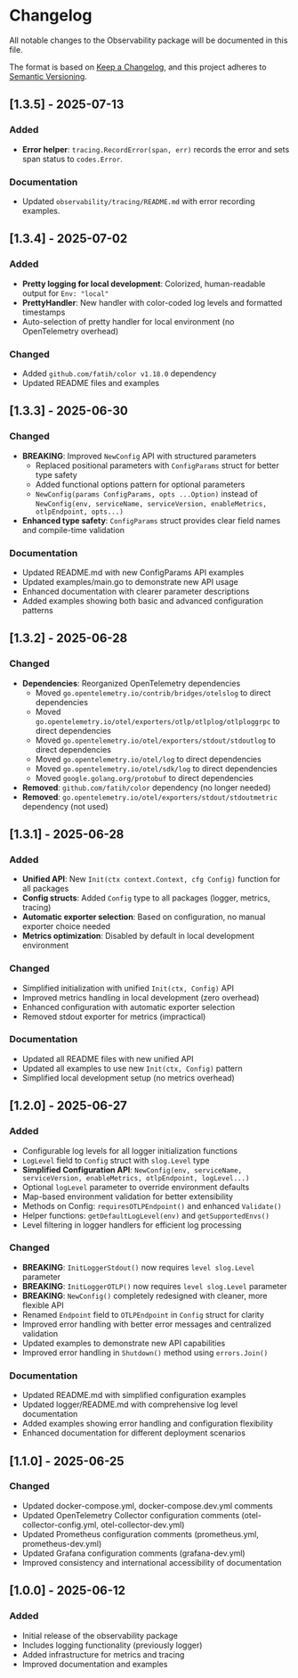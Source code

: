 # Changelog

All notable changes to the Observability package will be documented in this file.

The format is based on [Keep a Changelog](https://keepachangelog.com/en/1.0.0/),
and this project adheres to [Semantic Versioning](https://semver.org/spec/v2.0.0.html).

## [1.3.5] - 2025-07-13

### Added

- **Error helper**: `tracing.RecordError(span, err)` records the error and sets span status to `codes.Error`.

### Documentation

- Updated `observability/tracing/README.md` with error recording examples.

## [1.3.4] - 2025-07-02

### Added

- **Pretty logging for local development**: Colorized, human-readable output for `Env: "local"`
- **PrettyHandler**: New handler with color-coded log levels and formatted timestamps
- Auto-selection of pretty handler for local environment (no OpenTelemetry overhead)

### Changed

- Added `github.com/fatih/color v1.18.0` dependency
- Updated README files and examples

## [1.3.3] - 2025-06-30

### Changed

- **BREAKING**: Improved `NewConfig` API with structured parameters
  - Replaced positional parameters with `ConfigParams` struct for better type safety
  - Added functional options pattern for optional parameters
  - `NewConfig(params ConfigParams, opts ...Option)` instead of `NewConfig(env, serviceName, serviceVersion, enableMetrics, otlpEndpoint, opts...)`
- **Enhanced type safety**: `ConfigParams` struct provides clear field names and compile-time validation

### Documentation

- Updated README.md with new ConfigParams API examples
- Updated examples/main.go to demonstrate new API usage
- Enhanced documentation with clearer parameter descriptions
- Added examples showing both basic and advanced configuration patterns

## [1.3.2] - 2025-06-28

### Changed

- **Dependencies**: Reorganized OpenTelemetry dependencies
  - Moved `go.opentelemetry.io/contrib/bridges/otelslog` to direct dependencies
  - Moved `go.opentelemetry.io/otel/exporters/otlp/otlplog/otlploggrpc` to direct dependencies
  - Moved `go.opentelemetry.io/otel/exporters/stdout/stdoutlog` to direct dependencies
  - Moved `go.opentelemetry.io/otel/log` to direct dependencies
  - Moved `go.opentelemetry.io/otel/sdk/log` to direct dependencies
  - Moved `google.golang.org/protobuf` to direct dependencies
- **Removed**: `github.com/fatih/color` dependency (no longer needed)
- **Removed**: `go.opentelemetry.io/otel/exporters/stdout/stdoutmetric` dependency (not used)

## [1.3.1] - 2025-06-28

### Added

- **Unified API**: New `Init(ctx context.Context, cfg Config)` function for all packages
- **Config structs**: Added `Config` type to all packages (logger, metrics, tracing)
- **Automatic exporter selection**: Based on configuration, no manual exporter choice needed
- **Metrics optimization**: Disabled by default in local development environment

### Changed

- Simplified initialization with unified `Init(ctx, Config)` API
- Improved metrics handling in local development (zero overhead)
- Enhanced configuration with automatic exporter selection
- Removed stdout exporter for metrics (impractical)

### Documentation

- Updated all README files with new unified API
- Updated all examples to use new `Init(ctx, Config)` pattern
- Simplified local development setup (no metrics overhead)

## [1.2.0] - 2025-06-27

### Added

- Configurable log levels for all logger initialization functions
- `LogLevel` field to `Config` struct with `slog.Level` type
- **Simplified Configuration API**: `NewConfig(env, serviceName, serviceVersion, enableMetrics, otlpEndpoint, logLevel...)`
- Optional `logLevel` parameter to override environment defaults
- Map-based environment validation for better extensibility
- Methods on Config: `requiresOTLPEndpoint()` and enhanced `Validate()`
- Helper functions: `getDefaultLogLevel(env)` and `getSupportedEnvs()`
- Level filtering in logger handlers for efficient log processing

### Changed

- **BREAKING**: `InitLoggerStdout()` now requires `level slog.Level` parameter
- **BREAKING**: `InitLoggerOTLP()` now requires `level slog.Level` parameter
- **BREAKING**: `NewConfig()` completely redesigned with cleaner, more flexible API
- Renamed `Endpoint` field to `OTLPEndpoint` in `Config` struct for clarity
- Improved error handling with better error messages and centralized validation
- Updated examples to demonstrate new API capabilities
- Improved error handling in `Shutdown()` method using `errors.Join()`

### Documentation

- Updated README.md with simplified configuration examples
- Updated logger/README.md with comprehensive log level documentation
- Added examples showing error handling and configuration flexibility
- Enhanced documentation for different deployment scenarios

## [1.1.0] - 2025-06-25

### Changed

- Updated docker-compose.yml, docker-compose.dev.yml comments
- Updated OpenTelemetry Collector configuration comments (otel-collector-config.yml, otel-collector-dev.yml)
- Updated Prometheus configuration comments (prometheus.yml, prometheus-dev.yml)
- Updated Grafana configuration comments (grafana-dev.yml)
- Improved consistency and international accessibility of documentation

## [1.0.0] - 2025-06-12

### Added

- Initial release of the observability package
- Includes logging functionality (previously logger)
- Added infrastructure for metrics and tracing
- Improved documentation and examples
